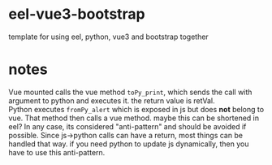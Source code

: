 # eel-vue3-bootstrap
 template for using eel, python, vue3 and bootstrap together

# notes

Vue mounted calls the vue method `toPy_print`, which sends the call with argument to python and executes it. the return value is retVal.<br/>
Python executes `fromPy_alert` which is exposed in js but does **not** belong to vue. That method then calls a vue method. maybe this can be shortened in eel? In any case, its considered "anti-pattern" and should be avoided if possible. Since js->python calls can have a return, most things can be handled that way. if you need python to update js dynamically, then you have to use this anti-pattern.